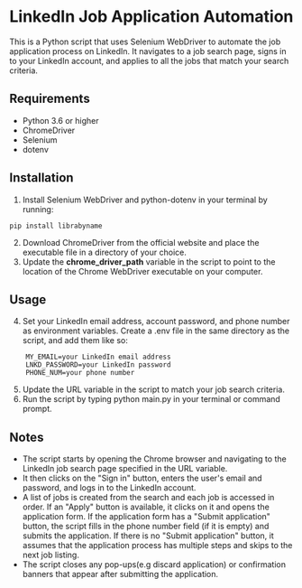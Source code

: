 # LinkedIn Job Application Automation 

This is a Python script that uses Selenium WebDriver to automate the job application process on LinkedIn. It navigates to a job search page, signs in to your LinkedIn account, and applies to all the jobs that match your search criteria.
## Requirements
* Python 3.6 or higher
* ChromeDriver
* Selenium
* dotenv

## Installation
1. Install Selenium WebDriver and python-dotenv in your terminal by running:
```
pip install librabyname
```
2. Download ChromeDriver from the official website and place the executable file in a directory of your choice.
3. Update the __chrome_driver_path__ variable in the script to point to the location of the Chrome WebDriver executable on your computer.
## Usage
4. Set your LinkedIn email address, account password, and phone number as environment variables. Create a .env file in the same directory as the script, and add them like so:
```
    MY_EMAIL=your LinkedIn email address
    LNKD_PASSWORD=your LinkedIn password
    PHONE_NUM=your phone number
```
5. Update the URL variable in the script to match your job search criteria.
6. Run the script by typing python main.py in your terminal or command prompt.


## Notes
* The script starts by opening the Chrome browser and navigating to the LinkedIn job search page specified in the URL variable.
* It then clicks on the "Sign in" button, enters the user's email and password, and logs in to the LinkedIn account.
* A list of jobs is created from the search and each job is accessed in order. If an "Apply" button is available, it clicks on it and opens the application form. If the application form has a "Submit application" button, the script fills in the phone number field (if it is empty) and submits the application. If there is no "Submit application" button, it assumes that the application process has multiple steps and skips to the next job listing.
* The script closes any pop-ups(e.g discard application) or confirmation banners that appear after submitting the application.
